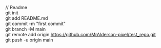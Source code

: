// Readme \
git init \
git add README.md \
git commit -m "first commit" \
git branch -M main \
git remote add origin https://github.com/MrAlderson-pixel/test_repo.git \
git push -u origin main